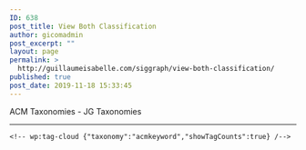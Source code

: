 ```yaml
---
ID: 638
post_title: View Both Classification
author: gicomadmin
post_excerpt: ""
layout: page
permalink: >
  http://guillaumeisabelle.com/siggraph/view-both-classification/
published: true
post_date: 2019-11-18 15:33:45
---
```

<!-- wp:paragraph -->

ACM Taxonomies - JG Taxonomies

<!-- /wp:paragraph -->

<!-- wp:categories {"showHierarchy":true,"showPostCounts":true} /-->

<!-- wp:tag-cloud {"showTagCounts":true} /-->

<!-- wp:tag-cloud {"taxonomy":"acmkeyword"} /-->

<!-- wp:separator -->

<hr class="wp-block-separator" />

<!-- /wp:separator -->

<!-- wp:group {"align":"full"} -->

<div class="wp-block-group alignfull">
  <div class="wp-block-group__inner-container">
    <!-- wp:tag-cloud {"align":"center","showTagCounts":true} /-->
    
    <!-- wp:tag-cloud {"taxonomy":"acmkeyword","showTagCounts":true} /-->
  </div>
</div>

<!-- /wp:group -->